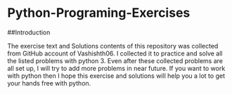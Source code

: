 # Python-Programing-Exercises

##Introduction


The exercise text and Solutions contents of this repository was collected from GitHub account of Vashishth06. I collected it to practice and solve all the listed problems with python 3. Even after these collected problems are all set up, I will try to add more problems in near future. If you want to work with python then I hope this exercise and solutions will help you a lot to get your hands free with python.
